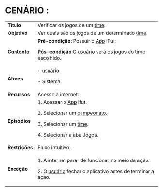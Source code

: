 # CENÁRIO :

<table class="table table-striped border">
    <tr>
        <td>
            <b>Título</b>
        </td>
        <td>     Verificar os jogos de um  <a href="../../lexico/#time">time</a>.  </td>
    </tr>
    <tr>
        <td>
            <b>Objetivo</b>
        </td>
        <td>
        Ver quais são os jogos de um determinado  <a href="../../lexico/#time">time</a>.
        </td>
    </tr>
    <tr>
        <td>
            <b>Contexto</b>
        </td>
        <td>
           <b>Pré-condição:</b> Possuir o <a href="../../lexico/#App">App</a> iFut;
           <p><b>Pós-condição:</b>O  <a href="../../lexico/#usuario">usuário</a> verá os jogos do  <a href="../../lexico/#time">time</a> escolhido.
</p>
        </td>
    </tr>
    <tr>
        <td>
            <b>Atores</b>
        </td>
        <td>
            -  <a href="../../lexico/#usuario">usuário</a>
            <p>- Sistema</p> 
        </td>
    </tr>
    <tr>
        <td>
            <b>Recursos</b>
        </td>
        <td>
            Acesso à internet.
        </td>
    </tr>
    <tr>
        <td>
            <b>Episódios</b>
        </td>
        <td>
            1. Acessar o <a href="../../lexico/#App">App</a> ifut.
	<p>2. Selecionar um <a href="../../lexico/#campeonato">campeonato</a>.</p>
    <p>3. Selecionar um  <a href="../../lexico/#time">time</a>.</p>
    <p>4. Selecionar a aba Jogos.</p>
        </td>
    </tr>
    <tr>
        <td>
            <b>Restrições</b>
        </td>
        <td>
              Fluxo intuitivo.
        </td>
    </tr>
    <tr>
        <td>
            <b>Exceção</b>
        </td>
        <td>
            <p>1. A internet parar de funcionar no meio da ação.</p>
            <p>2. O  <a href="../../lexico/#usuario">usuário</a> fechar o aplicativo antes de terminar a ação.</p>
        </td>
    </tr>
</table>